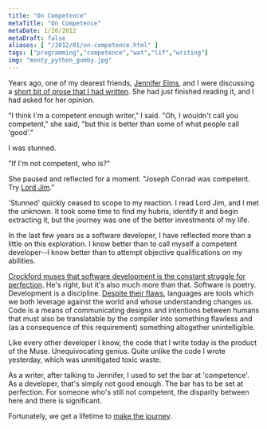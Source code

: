 ```yaml
---
title: "On Competence"
metaTitle: "On Competence"
metaDate: 1/20/2012
metaDraft: false
aliases: [ "/2012/01/on-competence.html" ]
tags: ["programming","competence","wat","lïf","writing"]
img: "monty_python_gumby.jpg"
---
```


Years ago, one of my dearest friends, [Jennifer Elms](https://plus.google.com/100156336256357757639/posts), and I were discussing a [short bit of prose that I had written](https://docs.google.com/document/d/1j5VYxBe-6nTMMt8Gm4ajcoYjryVYjefDOrJDsMaEacI/edit). She had just finished reading it, and I had asked for her opinion.

"I think I'm a competent enough writer," I said.
"Oh, I wouldn't call you competent," she said, "but this is better than some of what people call 'good'."

I was stunned.

"If I'm not competent, who is?"

She paused and reflected for a moment. "Joseph Conrad was competent. Try [Lord Jim](http://en.wikipedia.org/wiki/Lord_Jim)."

'Stunned' quickly ceased to scope to my reaction. I read Lord Jim, and I met the unknown. It took some time to find my hubris, identify it and begin extracting it, but the journey was one of the better investments of my life.

In the last few years as a software developer, I have reflected more than a little on this exploration. I know better than to call myself a competent developer--I know better than to attempt objective qualifications on my abilities.

[Crockford muses that software development is the constant struggle for perfection](http://speakerrate.com/talks/7475). He's right, but it's also much more than that. Software is poetry. Development is a discipline. [Despite their flaws](https://www.destroyallsoftware.com/talks/wat), languages are tools which we both leverage against the world and whose understanding changes us. Code is a means of communicating designs and intentions between humans that must also be translatable by the compiler into something flawless and (as a consequence of this requirement) something altogether unintelligible.

Like every other developer I know, the code that I write today is the product of the Muse. Unequivocating genius. Quite unlike the code I wrote yesterday, which was unmitigated toxic waste.

As a writer, after talking to Jennifer, I used to set the bar at 'competence'. As a developer, that's simply not good enough. The bar has to be set at perfection. For someone who's still not competent, the disparity between here and there is significant.

Fortunately, we get a lifetime to [make the journey](http://hiking.luddites.me/2011/05/seeing-tree-for-forest.html).
